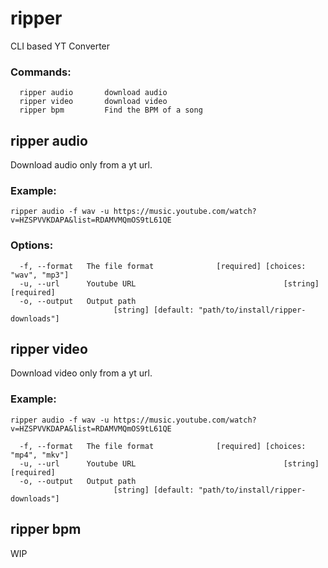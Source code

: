 # ripper
CLI based YT Converter

### Commands:
```
  ripper audio       download audio
  ripper video       download video
  ripper bpm         Find the BPM of a song
```

## ripper audio
Download audio only from a yt url.
### Example:
`ripper audio -f wav -u https://music.youtube.com/watch?v=HZSPVVKDAPA&list=RDAMVMQmOS9tL61QE`
### Options:
```
  -f, --format   The file format              [required] [choices: "wav", "mp3"]
  -u, --url      Youtube URL                                 [string] [required]
  -o, --output   Output path
                       [string] [default: "path/to/install/ripper-downloads"]
```
## ripper video
Download video only from a yt url.
### Example:
`ripper audio -f wav -u https://music.youtube.com/watch?v=HZSPVVKDAPA&list=RDAMVMQmOS9tL61QE`
```
  -f, --format   The file format              [required] [choices: "mp4", "mkv"]
  -u, --url      Youtube URL                                 [string] [required]
  -o, --output   Output path
                       [string] [default: "path/to/install/ripper-downloads"]
```
## ripper bpm
WIP

